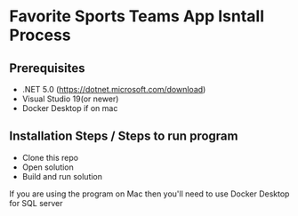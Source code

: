# Favorite Sports Teams App Isntall Process

## Prerequisites

- .NET 5.0 (https://dotnet.microsoft.com/download)
- Visual Studio 19(or newer)
- Docker Desktop if on mac 

## Installation Steps / Steps to run program

- Clone this repo
- Open solution
- Build and run solution

If you are using the program on Mac then you'll need to use Docker Desktop for SQL server
